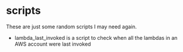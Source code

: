 # scripts
These are just some random scripts I may need again.

- lambda_last_invoked is a script to check when all the lambdas in an AWS account were last invoked
